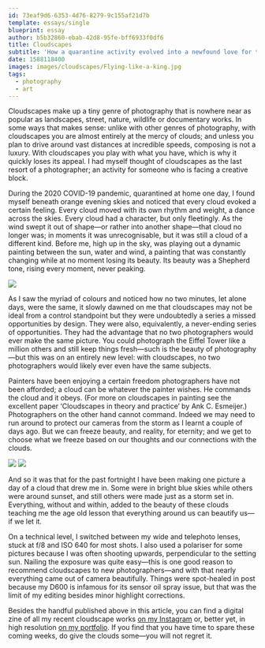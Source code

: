 ```yaml
---
id: 73eaf9d6-6353-4d76-8279-9c155af21d7b
template: essays/single
blueprint: essay
author: b5b32860-ebab-42d8-95fe-bff6933f0df6
title: Cloudscapes
subtitle: 'How a quarantine activity evolved into a newfound love for the tiny genre of photography and art.'
date: 1588118400
images: images/cloudscapes/Flying-like-a-king.jpg
tags:
  - photography
  - art
---
```

Cloudscapes make up a tiny genre of photography that is nowhere near as popular as landscapes, street, nature, wildlife or documentary works. In some ways that makes sense: unlike with other genres of photography, with cloudscapes you are almost entirely at the mercy of clouds; and unless you plan to drive around vast distances at incredible speeds, composing is not a luxury. With cloudscapes you play with what you have, which is why it quickly loses its appeal. I had myself thought of cloudscapes as the last resort of a photographer; an activity for someone who is facing a creative block.

During the 2020 COVID-19 pandemic, quarantined at home one day, I found myself beneath orange evening skies and noticed that every cloud evoked a certain feeling. Every cloud moved with its own rhythm and weight, a dance across the skies. Every cloud had a character, but only fleetingly. As the wind swept it out of shape—or rather into another shape—that cloud no longer was; in moments it was unrecognisable, but it was still a cloud of a different kind. Before me, high up in the sky, was playing out a dynamic painting between the sun, water and wind, a painting that was constantly changing while at no moment losing its beauty. Its beauty was a Shepherd tone, rising every moment, never peaking.

![](/images/cloudscapes/Musketeers.jpg)

As I saw the myriad of colours and noticed how no two minutes, let alone days, were the same, it slowly dawned on me that cloudscapes may not be ideal from a control standpoint but they were undoubtedly a series a missed opportunities by design. They were also, equivalently, a never-ending series of opportunities. They had the advantage that no two photographers would ever make the same picture. You could photograph the Eiffel Tower like a million others and still keep things fresh—such is the beauty of photography—but this was on an entirely new level: with cloudscapes, no two photographers would likely ever even have the same subjects.

Painters have been enjoying a certain freedom photographers have not been afforded; a cloud can be whatever the painter wishes. He commands the cloud and it obeys. (For more on cloudscapes in painting see the excellent paper ‘Cloudscapes in theory and practice’ by Ank C. Esmeijer.) Photographers on the other hand cannot command. Indeed we may need to run around to protect our cameras from the storm as I learnt a couple of days ago. But we can freeze beauty, and reality, for eternity; and we get to choose what we freeze based on our thoughts and our connections with the clouds.

<div class="gallery">
    <img src="/images/cloudscapes/Light-at-the-end.jpg">
    <img src="/images/cloudscapes/Swirling-thoughts.jpg">
</div>

And so it was that for the past fortnight I have been making one picture a day of a cloud that drew me in. Some were in bright blue skies while others were around sunset, and still others were made just as a storm set in. Everything, without and within, added to the beauty of these clouds teaching me the age old lesson that everything around us can beautify us—if we let it.

On a technical level, I switched between my wide and telephoto lenses, stuck at f/8 and ISO 640 for most shots. I also used a polariser for some pictures because I was often shooting upwards, perpendicular to the setting sun. Nailing the exposure was quite easy—this is one good reason to recommend cloudscapes to new photographers—and with that nearly everything came out of camera beautifully. Things were spot-healed in post because my D600 is infamous for its sensor oil spray issue, but that was the limit of my editing besides minor highlight corrections.

Besides the handful published above in this article, you can find a digital zine of all my recent cloudscape works [on my Instagram](https://instagram.com/vhbelvadi) or, better yet, in high resolution [on my portfolio](https://photography.vhbelvadi.com/Projects/Cloudscapes). If you find that you have time to spare these coming weeks, do give the clouds some—you will not regret it.